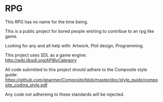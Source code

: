 # RPG

This RPG has no name for the time being.

This is a public project for bored people wishing to contribue to an rpg
like game.

Looking for any and all help with:
Artwork,
Plot design,
Programming.

This project uses SDL as a game engine:
http://wiki.libsdl.org/APIByCategory

All code submitted to this project should adhere to the Composite style guide: https://github.com/gparmer/Composite/blob/master/doc/style_guide/composite_coding_style.pdf

Any code not adhereing to these standards will be rejected.
